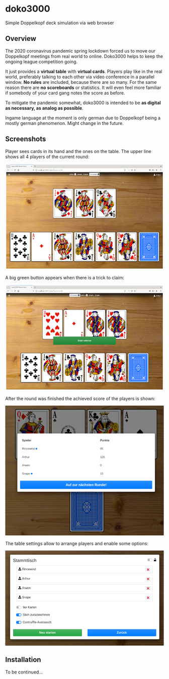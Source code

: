 # doko3000

Simple Doppelkopf deck simulation via web browser

## Overview

The 2020 coronavirus pandemic spring lockdown forced us to move our Doppelkopf meetings from real world to online.
Doko3000 helps to keep the ongoing league competition going.

It just provides a **virtual table** with **virtual cards**. Players play like in the real world, preferably talking to each
other via video conference in a parallel window.
**No rules** are included, because there are so many. For the same reason there are **no scoreboards** or statistics.
It will even feel more familiar if somebody of your card gang notes the score as before.

To mitigate the pandemic somewhat, doko3000 is intended to be **as digital as necessary, as analog as possible**.

Ingame language at the moment is only german due to Doppelkopf being a mostly german phenomenon. Might change in the future.

## Screenshots

Player sees cards in its hand and the ones on the table. The upper line shows all 4 players of the current round:

![Playing doko3000](doc/doko3000-play.png)

A big green button appears when there is a trick to claim:

![Claiming a trick](doc/doko3000-claim_trick.png)

After the round was finished the achieved score of the players is shown:

![Finished round](doc/doko3000-round_finished.png)

The table settings allow to arrange players and enable some options:

![Table setup](doc/doko3000-table_setup.png)

## Installation

To be continued...